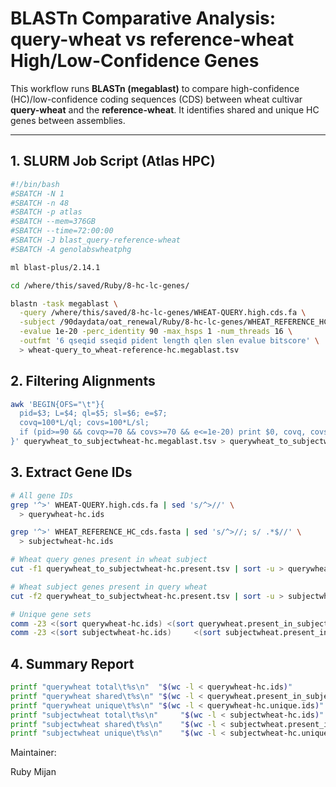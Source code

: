 ﻿# BLASTn Comparative Analysis: query-wheat vs reference-wheat High/Low-Confidence Genes

This workflow runs **BLASTn (megablast)** to compare high-confidence (HC)/low-confidence coding sequences (CDS) between wheat cultivar **query-wheat** and the **reference-wheat**. It identifies shared and unique HC genes between assemblies.

---

## 1. SLURM Job Script (Atlas HPC)

```bash
#!/bin/bash
#SBATCH -N 1
#SBATCH -n 48
#SBATCH -p atlas
#SBATCH --mem=376GB
#SBATCH --time=72:00:00
#SBATCH -J blast_query-reference-wheat
#SBATCH -A genolabswheatphg

ml blast-plus/2.14.1

cd /where/this/saved/Ruby/8-hc-lc-genes/

blastn -task megablast \
  -query /where/this/saved/8-hc-lc-genes/WHEAT-QUERY.high.cds.fa \
  -subject /90daydata/oat_renewal/Ruby/8-hc-lc-genes/WHEAT_REFERENCE_HC_cds.fasta \
  -evalue 1e-20 -perc_identity 90 -max_hsps 1 -num_threads 16 \
  -outfmt '6 qseqid sseqid pident length qlen slen evalue bitscore' \
  > wheat-query_to_wheat-reference-hc.megablast.tsv
```

## 2. Filtering Alignments
```bash
awk 'BEGIN{OFS="\t"}{
  pid=$3; L=$4; ql=$5; sl=$6; e=$7;
  covq=100*L/ql; covs=100*L/sl;
  if (pid>=90 && covq>=70 && covs>=70 && e<=1e-20) print $0, covq, covs
}' querywheat_to_subjectwheat-hc.megablast.tsv > querywheat_to_subjectwheat-hc.present.tsv
```

## 3. Extract Gene IDs
```bash
# All gene IDs
grep '^>' WHEAT-QUERY.high.cds.fa | sed 's/^>//' \
  > querywheat-hc.ids

grep '^>' WHEAT_REFERENCE_HC_cds.fasta | sed 's/^>//; s/ .*$//' \
  > subjectwheat-hc.ids

# Wheat query genes present in wheat subject
cut -f1 querywheat_to_subjectwheat-hc.present.tsv | sort -u > querywheat.present_in_subjectwheat-hc.ids

# Wheat subject genes present in query wheat
cut -f2 querywheat_to_subjectwheat-hc.present.tsv | sort -u > subjectwheat.present_in_querywheat-hc.ids

# Unique gene sets
comm -23 <(sort querywheat-hc.ids) <(sort querywheat.present_in_subjectwheat-hc.ids) > querywheat-hc.unique.ids
comm -23 <(sort subjectwheat-hc.ids)     <(sort subjectwheat.present_in_querywheat-hc.ids) > subjectwheat-hc.unique.ids
```

## 4. Summary Report
```bash
printf "querywheat total\t%s\n"  "$(wc -l < querywheat-hc.ids)"
printf "querywheat shared\t%s\n" "$(wc -l < querywheat.present_in_subjectwheat-hc.ids)"
printf "querywheat unique\t%s\n" "$(wc -l < querywheat-hc.unique.ids)"
printf "subjectwheat total\t%s\n"     "$(wc -l < subjectwheat-hc.ids)"
printf "subjectwheat shared\t%s\n"    "$(wc -l < subjectwheat.present_in_querywheat-hc.ids)"
printf "subjectwheat unique\t%s\n"    "$(wc -l < subjectwheat-hc.unique.ids)"
```

Maintainer:


Ruby Mijan





